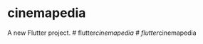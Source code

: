 # cinemapedia

A new Flutter project.
#   f l u t t e r _ c i n e m a p e d i a  
 #   f l u t t e r _ c i n e m a p e d i a  
 